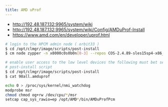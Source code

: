 ```yaml
---
title: AMD uProf
---
```


- http://192.48.187.132:9965/system/wiki
- http://192.48.187.132:9965/system/wiki/Config/AMDuProf-Install
- https://www.amd.com/en/developer/uprof.html

```sh title="installation of the AMD uProf ( MICRO-prof )" hl_lines="10-14"
# login to the HPCM admin node ( orbit33 )
$ cd /opt/clmgr/image/scripts/post-install
$ cm node zypper -n x8000c0s0b0n[0-3] --repos COS-2.4.89-sles15sp4-x86_64,SLE-15-SP4-Full-x86_64 install amduprof libcap1 libcap2 libcap-devel libcap-progs

# enable user access to the low level devices the following must bet set via a
# post-install script
$ cd /opt/clmgr/image/scripts/post-install
$ cat 98all.amduprof

echo 0 > /proc/sys/kernel/nmi_watchdog
modprobe msr
chmod chmod og+rw /dev/cpu/*/msr
setcap cap_sys_rawio=ep /opt/AMD*/bin/AMDuProfPcm
```

